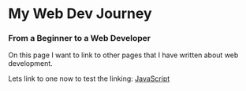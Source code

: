 # My Web Dev Journey

### From a Beginner to a Web Developer

On this page I want to link to other pages that I have written about web development.


Lets link to one now to test the linking:
[JavaScript](testingjs)